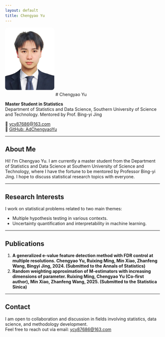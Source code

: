 ```yaml
---
layout: default
title: Chengyao Yu
---
```

<img src="profile.jpg" alt="Chengyao Yu" width="160" style="border-radius: 8px; margin-bottom: 20px;" />
# Chengyao Yu

**Master Student in Statistics**  
Department of Statistics and Data Science, Southern University of Science and Technology.
Mentored by Prof. Bing-yi Jing

📧 ycy87686@163.com  
🔗 [GitHub: AdChengyaoYu](https://github.com/AdChengyaoYu)

---

## About Me

Hi! I’m Chengyao Yu. I am currently a master student from the Department of Statistics and Data Science at Southern University of Science and Technology, where I have the fortune to be mentored by Professor Bing-yi Jing. I hope to discuss statistical research topics with everyone.

---

## Research Interests

I work on statistical problems related to two main themes:

- Multiple hypothesis testing in various contexts.
- Uncertainty quantification and interpretability in machine learning.

---

## Publications

1. **A generalized e-value feature detection method with FDR control at multiple resolutions. Chengyao Yu, Ruixing Ming, Min Xiao, Zhanfeng Wang, Bingyi Jing, 2024. (Submitted to the Annals of Statistics)**  
2. **Random weighting approximation of M-estimators with increasing dimensions of parameter. Ruixing Ming, Chengyao Yu (Co-first author), Min Xiao, Zhanfeng Wang, 2025. (Submitted to the Statistica Sinica)**

---

## Contact

I am open to collaboration and discussion in fields involving statistics, data science, and methodology development.  
Feel free to reach out via email: [ycy87686@163.com](mailto:ycy87686@163.com)

